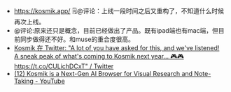 - https://kosmik.app/  🗒@评论：上线一段时间之后又重构了，不知道什么时候再次上线。
- @评论:原来还只是概念，目前已经做出了产品。既有ipad端也有mac端，但目前同步做得还不好。和muse的重合度很高。
- [Kosmik 在 Twitter: "A lot of you have asked for this, and we've listened! A sneak peak of what's coming to Kosmik next year... 🎮🎮 https://t.co/CULichDCxT" / Twitter](https://twitter.com/messages/compose)
- [(12) Kosmik is a Next-Gen AI Browser for Visual Research and Note-Taking - YouTube](https://www.youtube.com/watch?v=tlAPPJDypc8)
